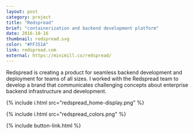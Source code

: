 ```yaml
---
layout: post
category: project
title: "Redspread"
brief: "containerization and backend development platform"
date: 2016-10-16
thumbnail: redspread.svg
color: "#FF351A"
link: redspread.com
external: https://minimill.co/redspread/
---
```


Redspread is creating a product for seamless backend development and deployment for teams of all sizes. I worked with the Redspread team to develop a brand that communicates challenging concepts about enterprise backend infrastructure and development.

{% include i.html src="redspread_home-display.png" %}

{% include i.html src="redspread_colors.png" %}

{% include button-link.html %}
